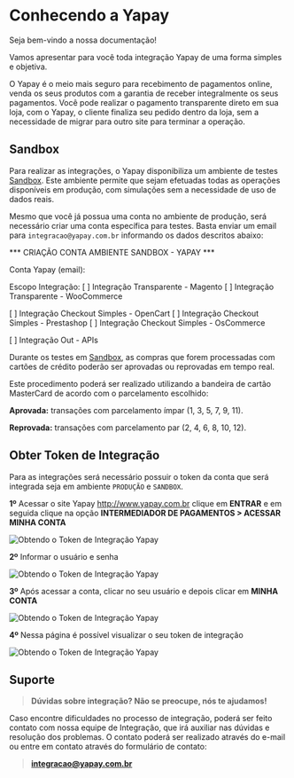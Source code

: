 # Conhecendo a Yapay


Seja bem-vindo a nossa documentação!

Vamos apresentar para você toda integração Yapay de uma forma simples e objetiva.

O Yapay é o meio mais seguro para recebimento de pagamentos online, venda os seus produtos com a garantia de receber integralmente os seus pagamentos. Você pode realizar o pagamento transparente direto em sua loja, com o Yapay, o cliente finaliza seu pedido dentro da loja, sem a necessidade de migrar para outro site para terminar a operação.

## Sandbox

Para realizar as integrações, o Yapay disponibiliza um ambiente de testes <a href="https://intermediador.sandbox.yapay.com.br/signin" target="_blank" class="linkPadraoVerde">Sandbox</a>. Este ambiente permite que sejam efetuadas todas as operações disponíveis em produção, com simulações sem a necessidade de uso de dados reais.

Mesmo que você já possua uma conta no ambiente de produção, será necessário criar uma conta específica para testes. Basta enviar um email para `integracao@yapay.com.br` informando os dados descritos abaixo:


<div id="form-content-button" class="form-traycheckout text-left clearfix center col-sm-6">

*** CRIAÇÃO CONTA AMBIENTE SANDBOX - YAPAY ***

 Conta Yapay (email): 
 
 Escopo Integração: 
 [ ] Integração Transparente - Magento
 [ ] Integração Transparente - WooCommerce
 
 [ ] Integração Checkout Simples - OpenCart
 [ ] Integração Checkout Simples - Prestashop
 [ ] Integração Checkout Simples - OsCommerce
 
 [ ] Integração Out - APIs

</div> 



Durante os testes em <a href="https://intermediador.sandbox.yapay.com.br/signin" target="_blank" class="linkPadraoVerde">Sandbox</a>, as compras que forem processadas com cartões de crédito poderão ser aprovadas ou reprovadas em tempo real. 

Este procedimento poderá ser realizado utilizando a bandeira de cartão MasterCard de acordo com o parcelamento escolhido: 

**Aprovada:** transações com parcelamento ímpar (1, 3, 5, 7, 9, 11). 


**Reprovada:** transações com parcelamento par (2, 4, 6, 8, 10, 12).


## Obter Token de Integração

Para as integrações será necessário possuir o token da conta que será integrada seja em ambiente `PRODUÇÃO` e `SANDBOX`.


**1º** Acessar o site Yapay <a href="http://www.yapay.com.br" target="_blank" class="linkPadraoVerde">http://www.yapay.com.br</a> clique em **ENTRAR** e em seguida clique na opção **INTERMEDIADOR DE PAGAMENTOS > ACESSAR MINHA CONTA**

![Obtendo o Token de Integração Yapay](/images/ObterToken0.png "Obtendo o Token de Integração Yapay")


**2º** Informar o usuário e senha

![Obtendo o Token de Integração Yapay](/images/ObterToken00.png "Obtendo o Token de Integração Yapay")


**3º** Após acessar a conta, clicar no seu usuário e depois clicar em **MINHA CONTA**

![Obtendo o Token de Integração Yapay](/images/ObterToken.png "Obtendo o Token de Integração Yapay")

**4º** Nessa página é possível visualizar o seu token de integração

![Obtendo o Token de Integração Yapay](/images/ObterToken2.png "Obtendo o Token de Integração Yapay")



## Suporte


> **Dúvidas sobre integração? Não se preocupe, nós te ajudamos!**


Caso encontre dificuldades no processo de integração, poderá ser feito contato com nossa equipe de Integração, que irá auxiliar nas dúvidas e resolução dos problemas. O contato poderá ser realizado através do e-mail ou entre em contato através do formulário de contato:

> **integracao@yapay.com.br**


